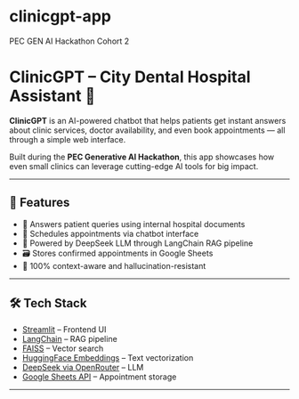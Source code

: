 # clinicgpt-app
PEC GEN AI Hackathon Cohort 2
# ClinicGPT – City Dental Hospital Assistant 🦷

**ClinicGPT** is an AI-powered chatbot that helps patients get instant answers about clinic services, doctor availability, and even book appointments — all through a simple web interface.

Built during the **PEC Generative AI Hackathon**, this app showcases how even small clinics can leverage cutting-edge AI tools for big impact.

---

## 🚀 Features

- 💬 Answers patient queries using internal hospital documents
- 📅 Schedules appointments via chatbot interface
- 🤖 Powered by DeepSeek LLM through LangChain RAG pipeline
- 🗃️ Stores confirmed appointments in Google Sheets
- 🧠 100% context-aware and hallucination-resistant

---

## 🛠️ Tech Stack

- [Streamlit](https://streamlit.io) – Frontend UI
- [LangChain](https://www.langchain.com) – RAG pipeline
- [FAISS](https://faiss.ai) – Vector search
- [HuggingFace Embeddings](https://huggingface.co) – Text vectorization
- [DeepSeek via OpenRouter](https://openrouter.ai) – LLM
- [Google Sheets API](https://developers.google.com/sheets/api) – Appointment storage

---

